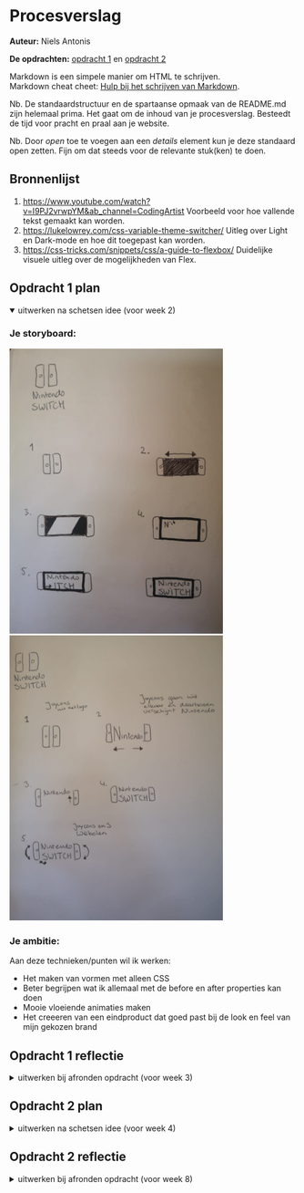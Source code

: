 # Procesverslag
**Auteur:** Niels Antonis

**De opdrachten:** [opdracht 1](opdracht1/index.html) en [opdracht 2](opdracht2/index.html)


Markdown is een simpele manier om HTML te schrijven.  
Markdown cheat cheet: [Hulp bij het schrijven van Markdown](https://github.com/adam-p/markdown-here/wiki/Markdown-Cheatsheet).

Nb. De standaardstructuur en de spartaanse opmaak van de README.md zijn helemaal prima. Het gaat om de inhoud van je procesverslag. Besteedt de tijd voor pracht en praal aan je website.

Nb. Door *open* toe te voegen aan een *details* element kun je deze standaard open zetten. Fijn om dat steeds voor de relevante stuk(ken) te doen.



## Bronnenlijst
  1. https://www.youtube.com/watch?v=I9PJ2vrwpYM&ab_channel=CodingArtist Voorbeeld voor hoe vallende tekst gemaakt kan worden.
  2. https://lukelowrey.com/css-variable-theme-switcher/ Uitleg over Light en Dark-mode en hoe dit toegepast kan worden.
  3. https://css-tricks.com/snippets/css/a-guide-to-flexbox/ Duidelijke visuele uitleg over de mogelijkheden van Flex.



## Opdracht 1 plan

<details open>
  <summary>uitwerken na schetsen idee (voor week 2)</summary>


  ### Je storyboard:
  <img src="readme-images/WhatsApp Image 2022-03-09 at 13.23.02 (1).jpeg" width="375px" alt="storyboard voor opdracht 1">
  <img src="readme-images/WhatsApp Image 2022-03-09 at 13.23.02.jpeg" width="375px" alt="storyboard voor opdracht 1">


  ### Je ambitie: 
  Aan deze technieken/punten wil ik werken:
  - Het maken van vormen met alleen CSS
  - Beter begrijpen wat ik allemaal met de before en after properties kan doen
  - Mooie vloeiende animaties maken
  - Het creeeren van een eindproduct dat goed past bij de look en feel van mijn gekozen brand
 
</details>



## Opdracht 1 reflectie

<details>
  <summary>uitwerken bij afronden opdracht (voor week 3)</summary>


  ### Je uitkomst - karakteristiek screenshot(s):
  
  <img src="readme-images/Begin Animatie.png" width="375px" alt="top">
  <img src="readme-images/Joycon omhoog.png" width="375px" alt="uitomst opdracht 1">

  ### Dit ging goed/Heb ik geleerd: 
  Ik vind de vormen die ik heb kunnen creeëren met mijn animatie goed gelukt en passen bij de Nintendo Switch, het heeft de vorm van een Switch en de animatie past bij hoe de console werkt en de branding van Nintendo. Ik heb geleerd om objecten beter uit te lijnen en heb me verder kunnen verdiepen in het werken met animaties en het toepassen van keyframes. 
  
  <img src="readme-images/Animatie Start.png" width="375px" alt="uitomst opdracht 1">
  <img src="readme-images/Letters.png" width="375px" alt="top">
  

  ### Dit was lastig/Is niet gelukt:
  Ik had graag wat meer fancy dingetjes gedaan met mijn animatie, de letters zelf doen nu namelijk niet zoveel als de console die ik eromheen heb gebouwd. Verder zou ik ook beter willen zijn in het aanpassen van mijn css zodat het ook op mobiel goed werkt. In mijn inspector werkt het soms wel, soms niet zonder de code die ik er extra bij gemaakt heb en ik twijfel of het goed is.

  <img src="readme-images/Mobile.png" width="375px" alt="bummer">
</details>



## Opdracht 2 plan

<details>
  <summary>uitwerken na schetsen idee (voor week 4)</summary>


  ### Je ontwerp:
  <img src="readme-images/BingoStoryBoard.png" width="500px" alt="ontwerp opdracht 2">


  ### Je ambitie: 
  Aan deze technieken/punten wil ik werken:
  - Het maken van een werkende Bingokaart die zelf herkent of het balletje overeenkomt met 1 van de nummers op de kaart doormiddel van Javascript.
  - Beter begrijpen en oefenen met Custom Properties en een de root in css.
  - Toepassen van Light/Dark-mode zonder dat hier een knop voor hoeft ingedrukt te worden. De code moet zien wat de gebruiker als voorkeur heeft ingesteld.
  - Het toepassen van Drag&Drop in een webpagina.
</details>



## Opdracht 2 reflectie

<details>
  <summary>uitwerken bij afronden opdracht (voor week 8)</summary>

  ### Je uitkomst - karakteristiek screenshot(s):
  <img src="readme-images/dummy-plaatje.svg" width="375px" alt="uitkomst opdracht 2">


  ### Dit ging goed/Heb ik geleerd: 
  Ik vind dat mijn Javascript goed gelukt is en ondanks dat de opmaak wat minimalistisch is ziet het er niet verkeerd uit. De bingokaart functioneert en kan zichzelf afstrepen zodra een balletje getrokken is. Ik heb custom properties verder proberen toe te passen dan op alleen kleur en veel voorkomende waarde verwerkt in de root. Daarnaast ben ik tevreden over de automatische Light en Dark mode die zichzelf instelt op basis van de gebruikers voorkeur. 

  <img src="readme-images/dummy-plaatje.svg" width="375px" alt="top">


  ### Dit was lastig/Is niet gelukt:
  Ik had graag iets dieper in de drag en drop willen duiken. Deze is nu minimaal uitgewerkt. Verder had ik meer aandacht aan de opmaak willen besteden en meer interactie animaties willen toepassen. Daarnaast had mijn Javascript iets compacter gekund, maar helaas kreeg ik dit niet goed voor elkaar door mijn mindere kennis over het gebruikt van loops.

  <img src="readme-images/dummy-plaatje.svg" width="375px" alt="bummer">
</details>
